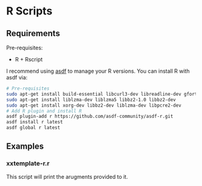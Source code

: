 # R Scripts

## Requirements

Pre-requisites:

- R + Rscript

I recommend using [asdf](https://asdf-vm.com/guide/getting-started.html) to manage your R versions. You can install R with asdf via:

```bash
# Pre-requisites
sudo apt-get install build-essential libcurl3-dev libreadline-dev gfortran
sudo apt-get install liblzma-dev liblzma5 libbz2-1.0 libbz2-dev
sudo apt-get install xorg-dev libbz2-dev liblzma-dev libpcre2-dev
# Add R plugin and install R
asdf plugin-add r https://github.com/asdf-community/asdf-r.git
asdf install r latest
asdf global r latest
```

## Examples

### xxtemplate-r.r

This script will print the arugments provided to it.

